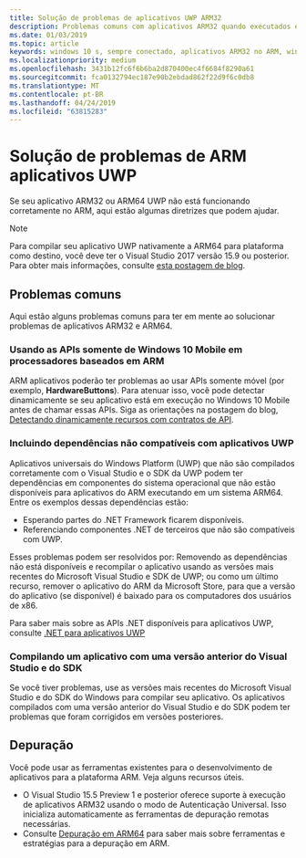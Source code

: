 ```yaml
---
title: Solução de problemas de aplicativos UWP ARM32
description: Problemas comuns com aplicativos ARM32 quando executados em ARM e como corrigi-los.
ms.date: 01/03/2019
ms.topic: article
keywords: windows 10 s, sempre conectado, aplicativos ARM32 no ARM, windows 10 no ARM, solução de problemas
ms.localizationpriority: medium
ms.openlocfilehash: 3431b12fc6f6b6ba2d870400ec4f6684f8290a61
ms.sourcegitcommit: fca0132794ec187e90b2ebdad862f22d9f6c0db8
ms.translationtype: MT
ms.contentlocale: pt-BR
ms.lasthandoff: 04/24/2019
ms.locfileid: "63815283"
---
```

# <a name="troubleshooting-arm-uwp-apps"></a>Solução de problemas de ARM aplicativos UWP

Se seu aplicativo ARM32 ou ARM64 UWP não está funcionando corretamente no ARM, aqui estão algumas diretrizes que podem ajudar.

>[!NOTE]
> Para compilar seu aplicativo UWP nativamente a ARM64 para plataforma como destino, você deve ter o Visual Studio 2017 versão 15.9 ou posterior. Para obter mais informações, consulte [esta postagem de blog](https://blogs.windows.com/buildingapps/2018/11/15/official-support-for-windows-10-on-arm-development).

## <a name="common-issues"></a>Problemas comuns
Aqui estão alguns problemas comuns para ter em mente ao solucionar problemas de aplicativos ARM32 e ARM64.

### <a name="using-windows-10-mobile-only-apis-on-arm-based-processors"></a>Usando as APIs somente de Windows 10 Mobile em processadores baseados em ARM
ARM aplicativos poderão ter problemas ao usar APIs somente móvel (por exemplo, **HardwareButtons**). Para atenuar isso, você pode detectar dinamicamente se seu aplicativo está em execução no Windows 10 Mobile antes de chamar essas APIs. Siga as orientações na postagem do blog, [Detectando dinamicamente recursos com contratos de API](https://blogs.windows.com/buildingapps/2015/09/15/dynamically-detecting-features-with-api-contracts-10-by-10/).

### <a name="including-dependencies-not-supported-by-uwp-apps"></a>Incluindo dependências não compatíveis com aplicativos UWP
Aplicativos universais do Windows Platform (UWP) que não são compilados corretamente com o Visual Studio e o SDK da UWP podem ter dependências em componentes do sistema operacional que não estão disponíveis para aplicativos do ARM executando em um sistema ARM64. Entre os exemplos dessas dependências estão:

- Esperando partes do .NET Framework ficarem disponíveis.
- Referenciando componentes .NET de terceiros que não são compatíveis com UWP.

Esses problemas podem ser resolvidos por: Removendo as dependências não está disponíveis e recompilar o aplicativo usando as versões mais recentes do Microsoft Visual Studio e SDK de UWP; ou como um último recurso, remover o aplicativo do ARM da Microsoft Store, para que a versão do aplicativo (se disponível) é baixado para os computadores dos usuários de x86.

Para saber mais sobre as APIs .NET disponíveis para aplicativos UWP, consulte [.NET para aplicativos UWP](https://msdn.microsoft.com/library/windows/apps/mt185501.aspx)

### <a name="compiling-an-app-with-an-older-version-of-visual-studio-and-sdk"></a>Compilando um aplicativo com uma versão anterior do Visual Studio e do SDK
Se você tiver problemas, use as versões mais recentes do Microsoft Visual Studio e do SDK do Windows para compilar seu aplicativo. Os aplicativos compilados com uma versão anterior do Visual Studio e do SDK podem ter problemas que foram corrigidos em versões posteriores.

## <a name="debugging"></a>Depuração
Você pode usar as ferramentas existentes para o desenvolvimento de aplicativos para a plataforma ARM. Veja alguns recursos úteis.

- O Visual Studio 15.5 Preview 1 e posterior oferece suporte à execução de aplicativos ARM32 usando o modo de Autenticação Universal. Isso inicializa automaticamente as ferramentas de depuração remotas necessárias.
- Consulte [Depuração em ARM64](https://docs.microsoft.com/en-us/windows-hardware/drivers/debugger/debugging-arm64) para saber mais sobre ferramentas e estratégias para a depuração em ARM.
